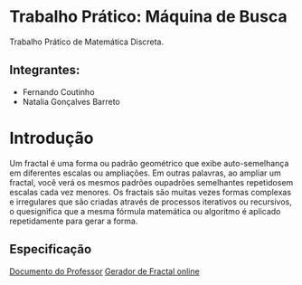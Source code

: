 # Trabalho Prático: Máquina de Busca
Trabalho Prático de Matemática Discreta.
## Integrantes:
- Fernando Coutinho
- Natalia Gonçalves Barreto

# Introdução

Um fractal é uma forma ou padrão geométrico que exibe auto-semelhança em diferentes escalas ou ampliações. Em outras palavras, 
ao ampliar um fractal, você verá os mesmos padrões oupadrões semelhantes repetidosem escalas cada vez menores. 
Os fractais são muitas vezes formas complexas e irregulares que são criadas através de processos iterativos ou recursivos, 
o quesignifica que a mesma fórmula matemática ou algoritmo é aplicado repetidamente para gerar a forma.

## Especificação

[Documento do Professor]([https://docs.google.com/document/d/1K8kbl0Xko9pCBn7dYld2CPmkOp6hpKIzsOH9vcwSDuY/edit](https://virtual.ufmg.br/20231/pluginfile.php/322697/mod_resource/content/8/231TP_Fractal.pdf))
[Gerador de Fractal online](https://onlinemathtools.com/l-system-generator)
